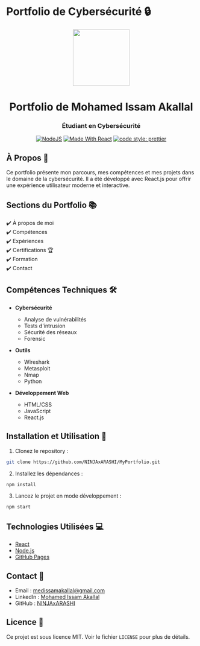 # Portfolio de Cybersécurité 🔒

<p align="center">
  <img src="images/masterportfolio-banner-light.png" align="center" height="150"></img>
</p>

<h1 align="center">Portfolio de Mohamed Issam Akallal</h1>
<h3 align="center">Étudiant en Cybersécurité</h3>

<p align="center">
  <a href="https://nodejs.org/"><img alt="NodeJS" src="https://img.shields.io/badge/node-20.11.1-important?style=flat-square" /></a>
  <a href="https://reactjs.org/"><img alt="Made With React" src="https://img.shields.io/badge/made%20with-react-61DAFB?style=flat-square" /></a>
  <a href="https://github.com/prettier/prettier"><img alt="code style: prettier" src="https://img.shields.io/badge/code_style-prettier-ff69b4.svg?style=flat-square" /></a>
</p>

## À Propos 📝

Ce portfolio présente mon parcours, mes compétences et mes projets dans le domaine de la cybersécurité. Il a été développé avec React.js pour offrir une expérience utilisateur moderne et interactive.

## Sections du Portfolio 📚

✔️ À propos de moi\
✔️ Compétences\
✔️ Expériences\
✔️ Certifications 🏆\
✔️ Formation\
✔️ Contact

## Compétences Techniques 🛠️

- **Cybersécurité**

  - Analyse de vulnérabilités
  - Tests d'intrusion
  - Sécurité des réseaux
  - Forensic

- **Outils**

  - Wireshark
  - Metasploit
  - Nmap
  - Python

- **Développement Web**
  - HTML/CSS
  - JavaScript
  - React.js

## Installation et Utilisation 🚀

1. Clonez le repository :

```bash
git clone https://github.com/NINJAxARASHI/MyPortfolio.git
```

2. Installez les dépendances :

```bash
npm install
```

3. Lancez le projet en mode développement :

```bash
npm start
```

## Technologies Utilisées 💻

- [React](https://reactjs.org/)
- [Node.js](https://nodejs.org/)
- [GitHub Pages](https://pages.github.com/)

## Contact 📧

- Email : medissamakallal@gmail.com
- LinkedIn : [Mohamed Issam Akallal](https://www.linkedin.com/in/med-issam-akallal-6ab9a9324)
- GitHub : [NINJAxARASHI](https://github.com/NINJAxARASHI)

## Licence 📄

Ce projet est sous licence MIT. Voir le fichier `LICENSE` pour plus de détails.
